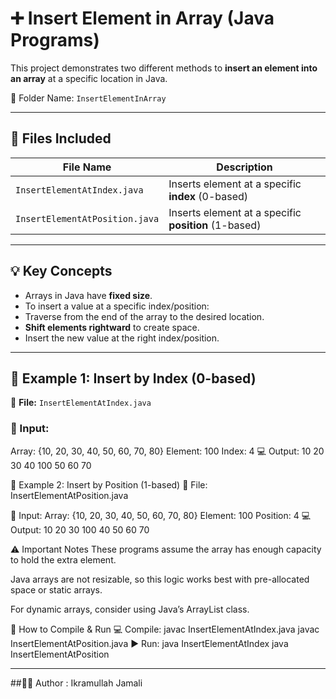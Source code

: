 # ➕ Insert Element in Array (Java Programs)

This project demonstrates two different methods to **insert an element into an array** at a specific location in Java.

📁 Folder Name: `InsertElementInArray`

---

## 📂 Files Included

|         File Name             |                Description                           |
|-------------------------------|------------------------------------------------------|
| `InsertElementAtIndex.java`   | Inserts element at a specific **index** (0-based)    |
| `InsertElementAtPosition.java`| Inserts element at a specific **position** (1-based) |

---

## 💡 Key Concepts

- Arrays in Java have **fixed size**.
- To insert a value at a specific index/position:
- Traverse from the end of the array to the desired location.
- **Shift elements rightward** to create space.
- Insert the new value at the right index/position.

---

## 🧪 Example 1: Insert by Index (0-based)

📄 **File:** `InsertElementAtIndex.java`

### 🧾 Input:
Array:   {10, 20, 30, 40, 50, 60, 70, 80}
Element: 100
Index:   4
💻 Output: 
10 20 30 40 100 50 60 70 

🧪 Example 2: Insert by Position (1-based)
📄 File: InsertElementAtPosition.java

🧾 Input: 
Array:   {10, 20, 30, 40, 50, 60, 70, 80}
Element: 100
Position: 4
💻 Output: 
10 20 30 100 40 50 60 70

⚠️ Important Notes
These programs assume the array has enough capacity to hold the extra element.

Java arrays are not resizable, so this logic works best with pre-allocated space or static arrays.

For dynamic arrays, consider using Java’s ArrayList class.

🚀 How to Compile & Run
💻 Compile: 
javac InsertElementAtIndex.java 
javac InsertElementAtPosition.java
▶️ Run: 
java InsertElementAtIndex 
java InsertElementAtPosition 

---

##👨‍💻 Author : Ikramullah Jamali
